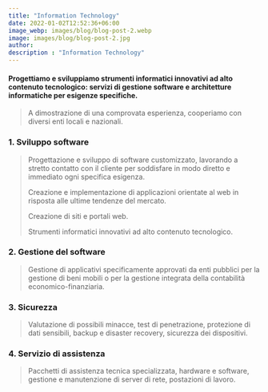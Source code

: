 ```yaml
---
title: "Information Technology"
date: 2022-01-02T12:52:36+06:00
image_webp: images/blog/blog-post-2.webp
image: images/blog/blog-post-2.jpg
author:
description : "Information Technology"
---
```


#### Progettiamo e sviluppiamo strumenti informatici innovativi ad alto contenuto tecnologico: servizi di gestione software e architetture informatiche per esigenze specifiche.

> A dimostrazione di una comprovata esperienza, cooperiamo con diversi enti locali e nazionali.

### 1. Sviluppo software
 
> Progettazione e sviluppo di software customizzato, lavorando a stretto contatto con il cliente per soddisfare in modo diretto e immediato ogni specifica esigenza.
>
> Creazione e implementazione di applicazioni orientate al web in risposta alle ultime tendenze del mercato.
>
> Creazione di siti e portali web.
>
> Strumenti informatici innovativi ad alto contenuto tecnologico.

### 2. Gestione del software
 
> Gestione di applicativi specificamente approvati da enti pubblici per la gestione di beni mobili o per la gestione integrata della contabilità economico-finanziaria.

### 3. Sicurezza

> Valutazione di possibili minacce, test di penetrazione, protezione di dati sensibili, backup e disaster recovery, sicurezza dei dispositivi.

### 4. Servizio di assistenza

> Pacchetti di assistenza tecnica specializzata, hardware e software, gestione e manutenzione di server di rete, postazioni di lavoro.
